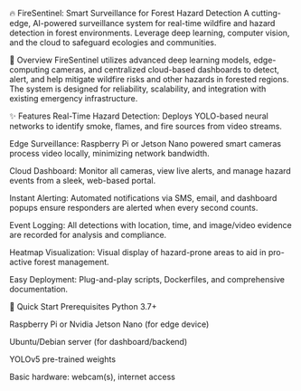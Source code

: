 🔥 FireSentinel: Smart Surveillance for Forest Hazard Detection
A cutting-edge, AI-powered surveillance system for real-time wildfire and hazard detection in forest environments. Leverage deep learning, computer vision, and the cloud to safeguard ecologies and communities.

🌲 Overview
FireSentinel utilizes advanced deep learning models, edge-computing cameras, and centralized cloud-based dashboards to detect, alert, and help mitigate wildfire risks and other hazards in forested regions. The system is designed for reliability, scalability, and integration with existing emergency infrastructure.

✨ Features
Real-Time Hazard Detection:
Deploys YOLO-based neural networks to identify smoke, flames, and fire sources from video streams.

Edge Surveillance:
Raspberry Pi or Jetson Nano powered smart cameras process video locally, minimizing network bandwidth.

Cloud Dashboard:
Monitor all cameras, view live alerts, and manage hazard events from a sleek, web-based portal.

Instant Alerting:
Automated notifications via SMS, email, and dashboard popups ensure responders are alerted when every second counts.

Event Logging:
All detections with location, time, and image/video evidence are recorded for analysis and compliance.

Heatmap Visualization:
Visual display of hazard-prone areas to aid in pro-active forest management.

Easy Deployment:
Plug-and-play scripts, Dockerfiles, and comprehensive documentation.

🚀 Quick Start
Prerequisites
Python 3.7+

Raspberry Pi or Nvidia Jetson Nano (for edge device)

Ubuntu/Debian server (for dashboard/backend)

YOLOv5 pre-trained weights

Basic hardware: webcam(s), internet access

